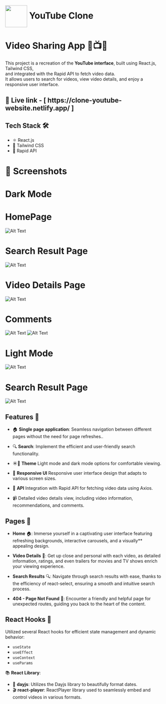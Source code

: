 
# <img  align="center" width= 70px  src="">  YouTube Clone

# Video Sharing App 🎥📺🚀

This project is a recreation of the **YouTube interface**, built using React.js, Tailwind CSS,  <br/>
and integrated with the Rapid API to fetch video data.  <br/>
It allows users to search for videos, view video details, and enjoy a responsive user interface.  <br/>




<h2>🔗 Live link - [  https://clone-youtube-website.netlify.app/  ]</h2>

## Tech Stack 🛠️

- ⚛️ React.js 
- 🎨 Tailwind CSS 
- 🚀 Rapid API

 # 📸 Screenshots
 
 # Dark Mode
 # HomePage
 ![Alt Text](https://raw.githubusercontent.com/aniruddha-gade/YouTube__Clone/main/YT%20clone%20ss/image1.png)

 # Search Result Page
 ![Alt Text](https://raw.githubusercontent.com/aniruddha-gade/YouTube__Clone/main/YT%20clone%20ss/image2.png)

 # Video Details Page
 ![Alt Text](https://raw.githubusercontent.com/aniruddha-gade/YouTube__Clone/main/YT%20clone%20ss/image3.png)

 # Comments
 ![Alt Text](https://raw.githubusercontent.com/aniruddha-gade/YouTube__Clone/main/YT%20clone%20ss/image4.png)
 ![Alt Text](https://raw.githubusercontent.com/aniruddha-gade/YouTube__Clone/main/YT%20clone%20ss/image5.png)
 
 # Light Mode
 ![Alt Text](https://raw.githubusercontent.com/aniruddha-gade/YouTube__Clone/main/YT%20clone%20ss/image6.png)
  # Search Result Page
 ![Alt Text](https://raw.githubusercontent.com/aniruddha-gade/YouTube__Clone/main/YT%20clone%20ss/image7.png)


## Features 🌟

- 🏠 **Single page application**: Seamless navigation between different pages without the need for page refreshes..
  
- 🔍 **Search**: Implement the efficient and user-friendly search functionality.
  
- ☀️🌙 **Theme** Light mode and dark mode options for comfortable viewing.
  
- 📱 **Responsive UI** Responsive user interface design that adapts to various screen sizes.
  
- 🚀 **API** Integration with Rapid API for fetching video data using Axios.
  
- 📹 Detailed video details view, including video information, recommendations, and comments.



  
## Pages 📑

- **Home** 🏠: Immerse yourself in a captivating user interface featuring refreshing backgrounds, interactive carousels, and a visually** appealing design.

- **Video Details** 🎥: Get up close and personal with each video, as detailed information, ratings, and even trailers for movies and TV shows enrich your viewing experience.

- **Search Results** 🔍: Navigate through search results with ease, thanks to the efficiency of react-select, ensuring a smooth and intuitive search process.

- **404 - Page Not Found** 🚫: Encounter a friendly and helpful page for unexpected routes, guiding you back to the heart of the content.


## React Hooks 🎣

Utilized several React hooks for efficient state management and dynamic behavior:

- `useState`
- `useEffect`
- `useContext`
- `useParams`


📚 **React Library**:

- 📅 **dayjs**: Utilizes the Dayjs library to beautifully format dates.
- 🎬 **react-player**: ReactPlayer library used to seamlessly embed and control videos in various formats.


